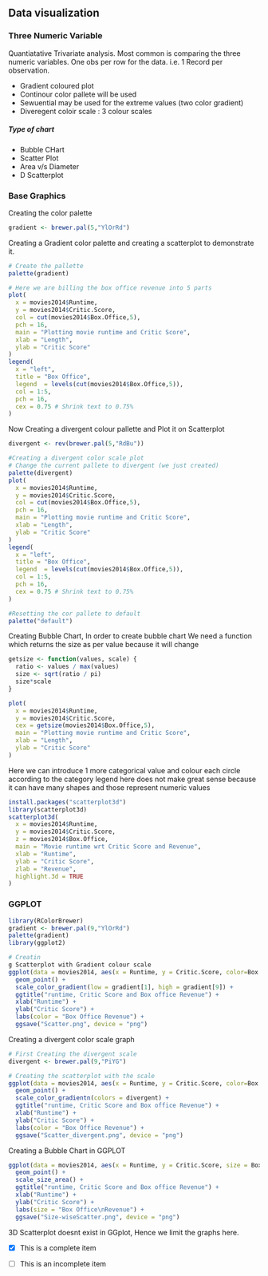 ## Data visualization
### Three Numeric Variable 
Quantiatative Trivariate analysis. Most common is comparing the three numeric variables. One obs per row for the data. i.e. 1 Record per observation. 

* Gradient coloured plot 
* Continour color pallete will be used
* Sewuential may be used for the extreme values (two color gradient)
* Diveregent coloir scale : 3 colour scales 

##### Type of chart 
* Bubble CHart
* Scatter Plot
* Area v/s Diameter
* D Scatterplot

### Base Graphics 
Creating the color palette
```R
gradient <- brewer.pal(5,"YlOrRd")
```
Creating a Gradient color palette and creating a scatterplot to demonstrate it.

```R
# Create the pallette 
palette(gradient)

# Here we are billing the box office revenue into 5 parts
plot(
  x = movies2014$Runtime,
  y = movies2014$Critic.Score,
  col = cut(movies2014$Box.Office,5),
  pch = 16,
  main = "Plotting movie runtime and Critic Score",
  xlab = "Length",
  ylab = "Critic Score"
)
legend(
  x = "left",
  title = "Box Office",
  legend  = levels(cut(movies2014$Box.Office,5)),
  col = 1:5,
  pch = 16,
  cex = 0.75 # Shrink text to 0.75%
)

```

Now Creating a divergent colour pallette and Plot it on Scatterplot

```R
divergent <- rev(brewer.pal(5,"RdBu"))

#Creating a divergent color scale plot 
# Change the current pallete to divergent (we just created)
palette(divergent)
plot(
  x = movies2014$Runtime,
  y = movies2014$Critic.Score,
  col = cut(movies2014$Box.Office,5),
  pch = 16,
  main = "Plotting movie runtime and Critic Score",
  xlab = "Length",
  ylab = "Critic Score"
)
legend(
  x = "left",
  title = "Box Office",
  legend  = levels(cut(movies2014$Box.Office,5)),
  col = 1:5,
  pch = 16,
  cex = 0.75 # Shrink text to 0.75%
)

#Resetting the cor pallete to default
palette("default")
```

Creating Bubble Chart, In order to create bubble chart
We need a function which returns the size as per value because it will change

```R
getsize <- function(values, scale) {
  ratio <- values / max(values)
  size <- sqrt(ratio / pi)
  size*scale
}

plot(
  x = movies2014$Runtime,
  y = movies2014$Critic.Score,
  cex = getsize(movies2014$Box.Office,5),
  main = "Plotting movie runtime and Critic Score",
  xlab = "Length",
  ylab = "Critic Score"
)
```
Here we can introduce 1 more categorical value and colour each circle according to the category 
legend here does not make great sense because it can have many shapes and those represent numeric values

```R
install.packages("scatterplot3d")
library(scatterplot3d)
scatterplot3d(
  x = movies2014$Runtime,
  y = movies2014$Critic.Score,
  z = movies2014$Box.Office,
  main = "Movie runtime wrt Critic Score and Revenue",
  xlab = "Runtime",
  ylab = "Critic Score",
  zlab = "Revenue",
  highlight.3d = TRUE
)
```

### GGPLOT

```R
library(RColorBrewer)
gradient <- brewer.pal(9,"YlOrRd")
palette(gradient)
library(ggplot2)

# Creatin
g Scatterplot with Gradient colour scale 
ggplot(data = movies2014, aes(x = Runtime, y = Critic.Score, color=Box.Office)) + 
  geom_point() + 
  scale_color_gradient(low = gradient[1], high = gradient[9]) + 
  ggtitle("runtime, Critic Score and Box office Revenue") +
  xlab("Runtime") +
  ylab("Critic Score") +
  labs(color = "Box Office Revenue") +
  ggsave("Scatter.png", device = "png")
```
Creating a divergent color scale graph

```R
# First Creating the divergent scale 
divergent <- brewer.pal(9,"PiYG")

# Creating the scatterplot with the scale
ggplot(data = movies2014, aes(x = Runtime, y = Critic.Score, color=Box.Office)) + 
  geom_point() + 
  scale_color_gradientn(colors = divergent) +
  ggtitle("runtime, Critic Score and Box office Revenue") +
  xlab("Runtime") +
  ylab("Critic Score") +
  labs(color = "Box Office Revenue") +
  ggsave("Scatter_divergent.png", device = "png")
```
Creating a Bubble Chart in GGPLOT

```R
ggplot(data = movies2014, aes(x = Runtime, y = Critic.Score, size = Box.Office))  +
  geom_point() + 
  scale_size_area() +
  ggtitle("runtime, Critic Score and Box office Revenue") +
  xlab("Runtime") +
  ylab("Critic Score") +
  labs(size = "Box Office\nRevenue") +
  ggsave("Size-wiseScatter.png", device = "png")
```
3D Scatterplot doesnt exist in GGplot, Hence we limit the graphs here. 

- [x] This is a complete item
- [ ] This is an incomplete item

